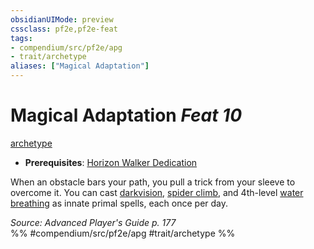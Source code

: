 ```yaml
---
obsidianUIMode: preview
cssclass: pf2e,pf2e-feat
tags:
- compendium/src/pf2e/apg
- trait/archetype
aliases: ["Magical Adaptation"]
---
```

# Magical Adaptation  *Feat 10*  
[archetype](../../Rules/traits/archetype.md)  

- **Prerequisites**: [Horizon Walker Dedication](horizon-walker-dedication-apg.md)

When an obstacle bars your path, you pull a trick from your sleeve to overcome it. You can cast [darkvision](../spells/darkvision.md), [spider climb](../spells/spider-climb.md), and 4th-level [water breathing](../spells/water-breathing.md) as innate primal spells, each once per day.

*Source: Advanced Player's Guide p. 177*  
%% #compendium/src/pf2e/apg #trait/archetype %%